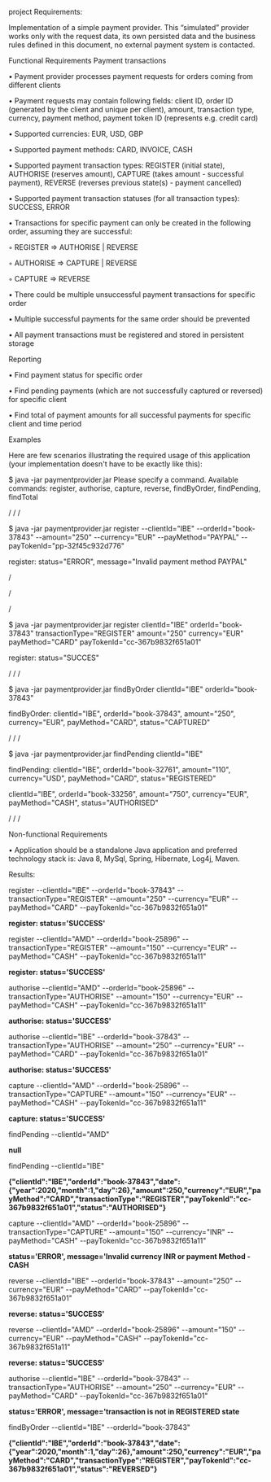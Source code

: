 





project Requirements: 

Implementation of a simple payment provider. This “simulated” provider works only with the request data, its own persisted data and the business rules defined in this document, no external payment system is contacted.

Functional Requirements
Payment transactions

•	Payment provider processes payment requests for orders coming from different clients

•	Payment requests may contain following fields: client ID, order ID (generated by the client and unique per client), amount, transaction type, currency, payment method, payment token ID (represents e.g. credit card)

•	Supported currencies: EUR, USD, GBP

•	Supported payment methods: CARD, INVOICE, CASH

•	Supported payment transaction types: REGISTER (initial state), AUTHORISE (reserves amount), CAPTURE (takes amount - successful payment), REVERSE (reverses previous state(s) - payment cancelled)

•	Supported payment transaction statuses (for all transaction types): SUCCESS, ERROR

•	Transactions for specific payment can only be created in the following order, assuming they are successful:

◦	REGISTER => AUTHORISE | REVERSE

◦	AUTHORISE => CAPTURE | REVERSE

◦	CAPTURE => REVERSE

•	There could be multiple unsuccessful payment transactions for specific order

•	Multiple successful payments for the same order should be prevented

•	All payment transactions must be registered and stored in persistent storage

Reporting

•	Find payment status for specific order

•	Find pending payments (which are not successfully captured or reversed) for specific client

•	Find total of payment amounts for all successful payments for specific client and time period


 

Examples

Here are few scenarios illustrating the required usage of this application (your implementation doesn't have to be exactly like this):


$ java -jar paymentprovider.jar
Please specify a command. Available commands: register, authorise, capture, reverse, findByOrder, findPending, findTotal


/
/
/


$ java -jar paymentprovider.jar register --clientId="IBE" --orderId="book-37843" --amount="250" --currency="EUR" --payMethod="PAYPAL" --payTokenId="pp-32f45c932d776"

register: status="ERROR", message="Invalid payment method PAYPAL"

/

/

/




$ java -jar paymentprovider.jar register clientId="IBE" orderId="book-37843" transactionType="REGISTER" amount="250" currency="EUR" payMethod="CARD" payTokenId="cc-367b9832f651a01"

register: status="SUCCES"
 

/
/
/


 
$ java -jar paymentprovider.jar findByOrder clientId="IBE" orderId="book-37843"

findByOrder:
clientId="IBE", orderId="book-37843", amount="250", currency="EUR", payMethod="CARD", status="CAPTURED"

/
/
/





$ java -jar paymentprovider.jar findPending clientId="IBE"

findPending:
clientId="IBE", orderId="book-32761", amount="110", currency="USD", payMethod="CARD", status="REGISTERED"

clientId="IBE", orderId="book-33256", amount="750", currency="EUR", payMethod="CASH", status="AUTHORISED"


/
/
/

Non-functional Requirements

•	Application should be a standalone Java application and preferred technology stack is: Java 8, MySql, Spring, Hibernate, Log4j, Maven.




Results:


register --clientId="IBE" --orderId="book-37843" --transactionType="REGISTER" --amount="250" --currency="EUR" --payMethod="CARD" --payTokenId="cc-367b9832f651a01"

**register: status='SUCCESS'**


register --clientId="AMD" --orderId="book-25896" --transactionType="REGISTER" --amount="150" --currency="EUR" --payMethod="CASH" --payTokenId="cc-367b9832f651a11"

**register: status='SUCCESS'**


authorise --clientId="AMD" --orderId="book-25896" --transactionType="AUTHORISE" --amount="150" --currency="EUR" --payMethod="CASH" --payTokenId="cc-367b9832f651a11"

**authorise: status='SUCCESS'**


authorise --clientId="IBE" --orderId="book-37843" --transactionType="AUTHORISE" --amount="250" --currency="EUR" --payMethod="CARD" --payTokenId="cc-367b9832f651a01"

**authorise: status='SUCCESS'**


capture --clientId="AMD" --orderId="book-25896" --transactionType="CAPTURE" --amount="150" --currency="EUR" --payMethod="CASH" --payTokenId="cc-367b9832f651a11"

**capture: status='SUCCESS'**


findPending --clientId="AMD"

**null**



findPending --clientId="IBE"

**{"clientId":"IBE","orderId":"book-37843","date":{"year":2020,"month":1,"day":26},"amount":250,"currency":"EUR","payMethod":"CARD","transactionType":"REGISTER","payTokenId":"cc-367b9832f651a01","status":"AUTHORISED"}**



capture --clientId="AMD" --orderId="book-25896" --transactionType="CAPTURE" --amount="150" --currency="INR" --payMethod="CASH" --payTokenId="cc-367b9832f651a11"

**status='ERROR', message='Invalid currency INR or payment Method - CASH**




reverse --clientId="IBE" --orderId="book-37843" --amount="250" --currency="EUR" --payMethod="CARD" --payTokenId="cc-367b9832f651a01"

**reverse: status='SUCCESS'**


reverse --clientId="AMD" --orderId="book-25896" --amount="150" --currency="EUR" --payMethod="CASH" --payTokenId="cc-367b9832f651a11"

**reverse: status='SUCCESS'**


authorise --clientId="IBE" --orderId="book-37843" --transactionType="AUTHORISE" --amount="250" --currency="EUR" --payMethod="CARD" --payTokenId="cc-367b9832f651a01"

**status='ERROR', message='transaction is not in REGISTERED state**


findByOrder --clientId="IBE" --orderId="book-37843"

**{"clientId":"IBE","orderId":"book-37843","date":{"year":2020,"month":1,"day":26},"amount":250,"currency":"EUR","payMethod":"CARD","transactionType":"REGISTER","payTokenId":"cc-367b9832f651a01","status":"REVERSED"}**













